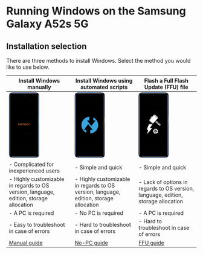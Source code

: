 # Running Windows on the Samsung Galaxy A52s 5G

## Installation selection
There are three methods to install Windows. Select the method you would like to use below.

| **Install Windows manually** | **Install Windows using automated scripts** | **Flash a Full Flash Update (FFU) file**
|------------------------------------------------------------------------------------------------------------------------|-------------------------------------------------------------------------------------------------------------------|-------------------------------------------------------------------------------------------------------------------
| <a href="1-partition.md"><img src="https://github.com/n00b69/woa-a52s/blob/main/guide/zmanual.png" width="80"></a> | <a href="nopc.md"><img src="https://github.com/n00b69/woa-a52s/blob/main/guide/znopc.png" width="80"></a> | <a href="https://github.com/woa-a52s/Samsung-A52s-5G-Guides/blob/main/Install/FFU-Guide/FlashingFFU.md"><img src="https://github.com/n00b69/woa-a52s/blob/main/guide/zffu.png" width="80"></a>
| - Complicated for inexperienced users | - Simple and quick | - Simple and quick
| - Highly customizable in regards to OS version, language, edition, storage allocation | - Highly customizable in regards to OS version, language, edition, storage allocation | - Lack of options in regards to OS version, language, edition, storage allocation
| - A PC is required | - No PC is required | - A PC is required
| - Easy to troubleshoot in case of errors | - Hard to troubleshoot in case of errors | - Hard to troubleshoot in case of errors
| [Manual guide](1-partition.md) | [No-PC guide](nopc.md) | [FFU guide](https://github.com/woa-a52s/Samsung-A52s-5G-Guides/blob/main/Install/FFU-Guide/FlashingFFU.md)














